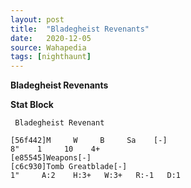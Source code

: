 ```yaml
---
layout: post
title:  "Bladegheist Revenants"
date:   2020-12-05
source: Wahapedia
tags: [nighthaunt]
---
```


**Bladegheist Revenants**

**Stat Block**
```
 Bladegheist Revenant
```

```
[56f442]M     W     B     Sa    [-]
8"    1     10    4+    
[e85545]Weapons[-]
[c6c930]Tomb Greatblade[-]
1"     A:2    H:3+   W:3+   R:-1   D:1   
```



